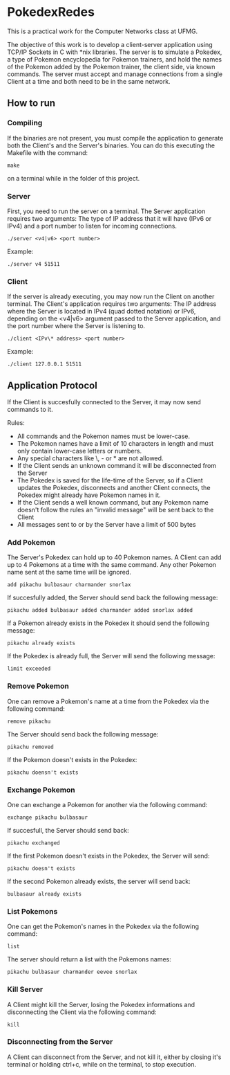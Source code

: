 # PokedexRedes
This is a practical work for the Computer Networks class at UFMG.

The objective of this work is to develop a client-server application using TCP/IP Sockets in C with \*nix libraries. The server is to simulate a Pokedex, a type of Pokemon encyclopedia for Pokemon trainers, and hold the names of the Pokemon added by the Pokemon trainer, the client side, via known commands. The server must accept and manage connections from a single Client at a time and both need to be in the same network.

## How to run

### Compiling

If the binaries are not present, you must compile the application to generate both the Client's and the Server's binaries. You can do this executing the Makefile with the command:

```
make
```

on a terminal while in the folder of this project.

### Server

First, you need to run the server on a terminal. The Server application requires two arguments: The type of IP address that it will have (IPv6 or IPv4) and a port number to listen for incoming connections.

```
./server <v4|v6> <port number>
```
Example:
```
./server v4 51511
```

### Client

If the server is already executing, you may now run the Client on another terminal. The Client's application requires two arguments: The IP address where the Server is located in IPv4 (quad dotted notation) or IPv6, depending on the <v4|v6> argument passed to the Server application, and the port number where the Server is listening to.

```
./client <IPv\* address> <port number>
```

Example:

```
./client 127.0.0.1 51511
```

## Application Protocol

If the Client is succesfully connected to the Server, it may now send commands to it.

Rules:

- All commands and the Pokemon names must be lower-case.
- The Pokemon names have a limit of 10 characters in length and must only contain lower-case letters or numbers.
- Any special characters like \\, - or * are not allowed.
- If the Client sends an unknown command it will be disconnected from the Server
- The Pokedex is saved for the life-time of the Server, so if a Client updates the Pokedex, disconnects and another Client connects, the Pokedex might already have Pokemon names in it.
- If the Client sends a well known command, but any Pokemon name doesn't follow the rules an "invalid message" will be sent back to the Client
- All messages sent to or by the Server have a limit of 500 bytes

### Add Pokemon

The Server's Pokedex can hold up to 40 Pokemon names. A Client can add up to 4 Pokemons at a time with the same command. Any other Pokemon name sent at the same time will be ignored.

```
add pikachu bulbasaur charmander snorlax
```

If succesfully added, the Server should send back the following message:

```
pikachu added bulbasaur added charmander added snorlax added
```

If a Pokemon already exists in the Pokedex it should send the following message:

```
pikachu already exists
```

If the Pokedex is already full, the Server will send the following message:

```
limit exceeded
```

### Remove Pokemon

One can remove a Pokemon's name at a time from the Pokedex via the following command:

```
remove pikachu
```

The Server should send back the following message:

```
pikachu removed
```

If the Pokemon doesn't exists in the Pokedex:

```
pikachu doensn't exists
```

### Exchange Pokemon

One can exchange a Pokemon for another via the following command:

```
exchange pikachu bulbasaur
```

If succesfull, the Server should send back:

```
pikachu exchanged
```

If the first Pokemon doesn't exists in the Pokedex, the Server will send:

```
pikachu doesn't exists
```

If the second Pokemon already exists, the server will send back:

```
bulbasaur already exists
```

### List Pokemons

One can get the Pokemon's names in the Pokedex via the following command:

```
list
```

The server should return a list with the Pokemons names:

```
pikachu bulbasaur charmander eevee snorlax
```

### Kill Server

A Client might kill the Server, losing the Pokedex informations and disconnecting the Client via the following command:

```
kill
```

### Disconnecting from the Server

A Client can disconnect from the Server, and not kill it, either by closing it's terminal or holding ctrl+c, while on the terminal, to stop execution.
